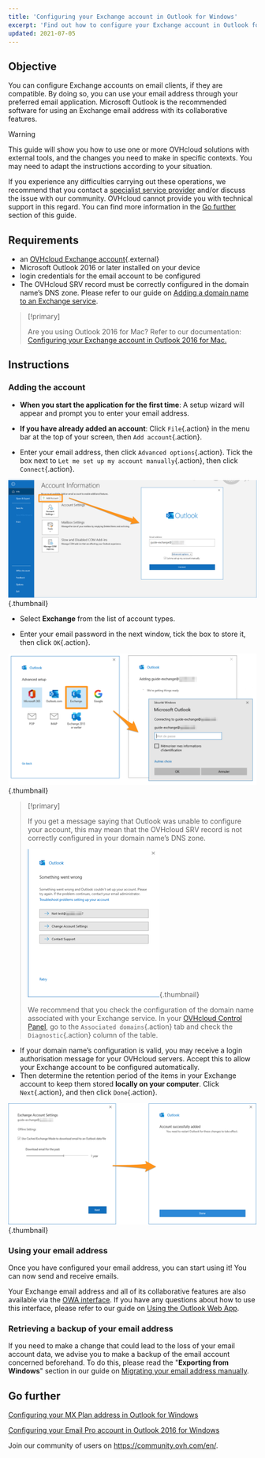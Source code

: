 ```yaml
---
title: 'Configuring your Exchange account in Outlook for Windows'
excerpt: 'Find out how to configure your Exchange account in Outlook for Windows'
updated: 2021-07-05
---
```

 

## Objective

You can configure Exchange accounts on email clients, if they are compatible. By doing so, you can use your email address through your preferred email application. Microsoft Outlook is the recommended software for using an Exchange email address with its collaborative features.


> [!warning]
> This guide will show you how to use one or more OVHcloud solutions with external tools, and the changes you need to make in specific contexts. You may need to adapt the instructions according to your situation.
>
> If you experience any difficulties carrying out these operations, we recommend that you contact a [specialist service provider](https://partner.ovhcloud.com/en-gb/directory/) and/or discuss the issue with our community. OVHcloud cannot provide you with technical support in this regard. You can find more information in the [Go further](#gofurther) section of this guide.
>

## Requirements

- an [OVHcloud Exchange account](https://www.ovhcloud.com/en-gb/emails/hosted-exchange/){.external}
- Microsoft Outlook 2016 or later installed on your device
- login credentials for the email account to be configured
- The OVHcloud SRV record must be correctly configured in the domain name’s DNS zone. Please refer to our guide on [Adding a domain name to an Exchange service](/pages/web_cloud/email_and_collaborative_solutions/microsoft_exchange/exchange_adding_domain).

> [!primary]
>
> Are you using Outlook 2016 for Mac? Refer to our documentation: [Configuring your Exchange account in Outlook 2016 for Mac.](/pages/web_cloud/email_and_collaborative_solutions/microsoft_exchange/how_to_configure_outlook_2016_mac)
>

## Instructions

### Adding the account

- **When you start the application for the first time**: A setup wizard will appear and prompt you to enter your email address.

- **If you have already added an account**: Click `File`{.action} in the menu bar at the top of your screen, then `Add account`{.action}.

- Enter your email address, then click `Advanced options`{.action}. Tick the box next to `Let me set up my account manually`{.action}, then click `Connect`{.action}.

![Exchange](images/config-outlook-exchange01.png){.thumbnail}

- Select **Exchange** from the list of account types.

- Enter your email password in the next window, tick the box to store it, then click `OK`{.action}.

![Exchange](images/config-outlook-exchange02.png){.thumbnail}

> [!primary]
> 
> If you get a message saying that Outlook was unable to configure your account, this may mean that the OVHcloud SRV record is not correctly configured in your domain name’s DNS zone.
> 
> ![Exchange](images/config-outlook-exchange03.png){.thumbnail}
>
> We recommend that you check the configuration of the domain name associated with your Exchange service. In your [OVHcloud Control Panel](https://www.ovh.com/auth/?action=gotomanager&from=https://www.ovh.co.uk/&ovhSubsidiary=GB), go to the `Associated domains`{.action} tab and check the `Diagnostic`{.action} column of the table.
>

- If your domain name’s configuration is valid, you may receive a login authorisation message for your OVHcloud servers. Accept this to allow your Exchange account to be configured automatically.
- Then determine the retention period of the items in your Exchange account to keep them stored **locally on your computer**. Click `Next`{.action}, and then click `Done`{.action}.

![Exchange](images/config-outlook-exchange04.png){.thumbnail}


### Using your email address

Once you have configured your email address, you can start using it! You can now send and receive emails.

Your Exchange email address and all of its collaborative features are also available via the [OWA interface](https://www.ovh.co.uk/mail/). If you have any questions about how to use this interface, please refer to our guide on [Using the Outlook Web App](/pages/web_cloud/email_and_collaborative_solutions/using_the_outlook_web_app_webmail/email_owa).

### Retrieving a backup of your email address

If you need to make a change that could lead to the loss of your email account data, we advise you to make a backup of the email account concerned beforehand. To do this, please read the "**Exporting from Windows**" section in our guide on [Migrating your email address manually](/pages/web_cloud/email_and_collaborative_solutions/migrating/manual_email_migration#exporting-from-windows).

## Go further <a name="gofurther"></a>

[Configuring your MX Plan address in Outlook for Windows](/pages/web_cloud/email_and_collaborative_solutions/mx_plan/how_to_configure_outlook_2016)

[Configuring your Email Pro account in Outlook 2016 for Windows](/pages/web_cloud/email_and_collaborative_solutions/email_pro/how_to_configure_outlook_2016)

Join our community of users on <https://community.ovh.com/en/>.
